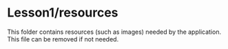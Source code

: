 # Lesson1/resources

This folder contains resources (such as images) needed by the application. This file can
be removed if not needed.
